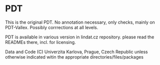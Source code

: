 # PDT
This is the original PDT. No annotation necessary, only checks, mainly on PDT-Vallex.
Possibly corrrections at all levels.

PDT is available in various version in lindat.cz repository. please read the READMEs there, incl. for licensing.

Data and Code  (C) Univerzita Karlova, Prague, Czech Republic
unless otherwise indicated witin the appropriate directories/files/packages
